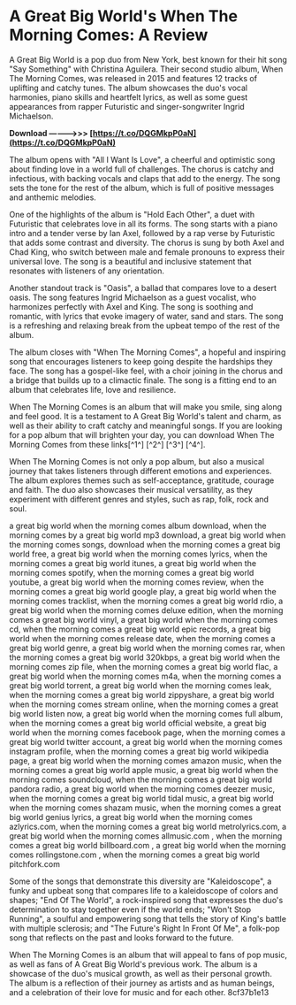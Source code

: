 
 
# A Great Big World's When The Morning Comes: A Review
 
A Great Big World is a pop duo from New York, best known for their hit song "Say Something" with Christina Aguilera. Their second studio album, When The Morning Comes, was released in 2015 and features 12 tracks of uplifting and catchy tunes. The album showcases the duo's vocal harmonies, piano skills and heartfelt lyrics, as well as some guest appearances from rapper Futuristic and singer-songwriter Ingrid Michaelson.
 
**Download –––––>>> [https://t.co/DQGMkpP0aN](https://t.co/DQGMkpP0aN)**


 
The album opens with "All I Want Is Love", a cheerful and optimistic song about finding love in a world full of challenges. The chorus is catchy and infectious, with backing vocals and claps that add to the energy. The song sets the tone for the rest of the album, which is full of positive messages and anthemic melodies.
 
One of the highlights of the album is "Hold Each Other", a duet with Futuristic that celebrates love in all its forms. The song starts with a piano intro and a tender verse by Ian Axel, followed by a rap verse by Futuristic that adds some contrast and diversity. The chorus is sung by both Axel and Chad King, who switch between male and female pronouns to express their universal love. The song is a beautiful and inclusive statement that resonates with listeners of any orientation.
 
Another standout track is "Oasis", a ballad that compares love to a desert oasis. The song features Ingrid Michaelson as a guest vocalist, who harmonizes perfectly with Axel and King. The song is soothing and romantic, with lyrics that evoke imagery of water, sand and stars. The song is a refreshing and relaxing break from the upbeat tempo of the rest of the album.
 
The album closes with "When The Morning Comes", a hopeful and inspiring song that encourages listeners to keep going despite the hardships they face. The song has a gospel-like feel, with a choir joining in the chorus and a bridge that builds up to a climactic finale. The song is a fitting end to an album that celebrates life, love and resilience.
 
When The Morning Comes is an album that will make you smile, sing along and feel good. It is a testament to A Great Big World's talent and charm, as well as their ability to craft catchy and meaningful songs. If you are looking for a pop album that will brighten your day, you can download When The Morning Comes from these links[^1^] [^2^] [^3^] [^4^].
  
When The Morning Comes is not only a pop album, but also a musical journey that takes listeners through different emotions and experiences. The album explores themes such as self-acceptance, gratitude, courage and faith. The duo also showcases their musical versatility, as they experiment with different genres and styles, such as rap, folk, rock and soul.
 
a great big world when the morning comes album download,  when the morning comes by a great big world mp3 download,  a great big world when the morning comes songs,  download when the morning comes a great big world free,  a great big world when the morning comes lyrics,  when the morning comes a great big world itunes,  a great big world when the morning comes spotify,  when the morning comes a great big world youtube,  a great big world when the morning comes review,  when the morning comes a great big world google play,  a great big world when the morning comes tracklist,  when the morning comes a great big world rdio,  a great big world when the morning comes deluxe edition,  when the morning comes a great big world vinyl,  a great big world when the morning comes cd,  when the morning comes a great big world epic records,  a great big world when the morning comes release date,  when the morning comes a great big world genre,  a great big world when the morning comes rar,  when the morning comes a great big world 320kbps,  a great big world when the morning comes zip file,  when the morning comes a great big world flac,  a great big world when the morning comes m4a,  when the morning comes a great big world torrent,  a great big world when the morning comes leak,  when the morning comes a great big world zippyshare,  a great big world when the morning comes stream online,  when the morning comes a great big world listen now,  a great big world when the morning comes full album,  when the morning comes a great big world official website,  a great big world when the morning comes facebook page,  when the morning comes a great big world twitter account,  a great big world when the morning comes instagram profile,  when the morning comes a great big world wikipedia page,  a great big world when the morning comes amazon music,  when the morning comes a great big world apple music,  a great big world when the morning comes soundcloud,  when the morning comes a great big world pandora radio,  a great big world when the morning comes deezer music,  when the morning comes a great big world tidal music,  a great big world when the morning comes shazam music,  when the morning comes a great big world genius lyrics,  a great big world when the morning comes azlyrics.com,  when the morning comes a great big world metrolyrics.com,  a great big world when the morning comes allmusic.com ,  when the morning comes a great big world billboard.com ,  a great big world when the morning comes rollingstone.com ,  when the morning comes a great big world pitchfork.com
 
Some of the songs that demonstrate this diversity are "Kaleidoscope", a funky and upbeat song that compares life to a kaleidoscope of colors and shapes; "End Of The World", a rock-inspired song that expresses the duo's determination to stay together even if the world ends; "Won't Stop Running", a soulful and empowering song that tells the story of King's battle with multiple sclerosis; and "The Future's Right In Front Of Me", a folk-pop song that reflects on the past and looks forward to the future.
 
When The Morning Comes is an album that will appeal to fans of pop music, as well as fans of A Great Big World's previous work. The album is a showcase of the duo's musical growth, as well as their personal growth. The album is a reflection of their journey as artists and as human beings, and a celebration of their love for music and for each other.
 8cf37b1e13
 
